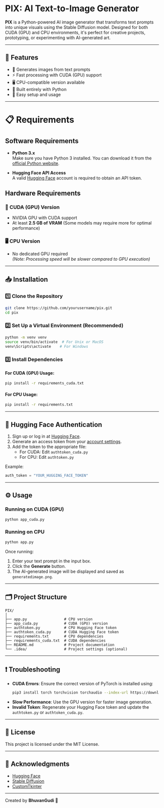 # PIX: AI Text-to-Image Generator

**PIX** is a Python-powered AI image generator that transforms text prompts into unique visuals using the Stable Diffusion model. Designed for both CUDA (GPU) and CPU environments, it's perfect for creative projects, prototyping, or experimenting with AI-generated art.

---

## 🚀 Features
- 🎨 Generates images from text prompts
- ⚡ Fast processing with CUDA (GPU) support
- 🖥️ CPU-compatible version available
- 🐍 Built entirely with Python
- 🔧 Easy setup and usage

---

# 📋 Requirements

## Software Requirements
- **Python 3.x**  
  Make sure you have Python 3 installed. You can download it from the [official Python website](https://www.python.org/downloads/).

- **Hugging Face API Access**  
  A valid [Hugging Face](https://huggingface.co/) account is required to obtain an API token.

## Hardware Requirements

### 🔧 CUDA (GPU) Version
- NVIDIA GPU with CUDA support
- At least **2.5 GB of VRAM** (Some models may require more for optimal performance)

### 🖥️ CPU Version
- No dedicated GPU required  
  _(Note: Processing speed will be slower compared to GPU execution)_


---

## 📥 Installation

### 1️⃣ Clone the Repository
```bash
git clone https://github.com/yourusername/pix.git
cd pix
```

### 2️⃣ Set Up a Virtual Environment (Recommended)
```bash
python -m venv venv
source venv/bin/activate  # For Unix or MacOS
venv\Scripts\activate    # For Windows
```

### 3️⃣ Install Dependencies

#### For CUDA (GPU) Usage:
```bash
pip install -r requirements_cuda.txt
```

#### For CPU Usage:
```bash
pip install -r requirements.txt
```

---

## 🔑 Hugging Face Authentication
1. Sign up or log in at [Hugging Face](https://huggingface.co/).
2. Generate an access token from your [account settings](https://huggingface.co/settings/tokens).
3. Add the token to the appropriate file:
   - For CUDA: Edit `authtoken_cuda.py`
   - For CPU: Edit `authtoken.py`

Example:
```python
auth_token = "YOUR_HUGGING_FACE_TOKEN"
```

---

## ⚙️ Usage

### Running on CUDA (GPU)
```bash
python app_cuda.py
```

### Running on CPU
```bash
python app.py
```

Once running:
1. Enter your text prompt in the input box.
2. Click the **Generate** button.
3. The AI-generated image will be displayed and saved as `generatedimage.png`.

---

## 🗂️ Project Structure
```
PIX/
│
├── app.py                 # CPU version
├── app_cuda.py            # CUDA (GPU) version
├── authtoken.py           # CPU Hugging Face token
├── authtoken_cuda.py      # CUDA Hugging Face token
├── requirements.txt       # CPU dependencies
├── requirements_cuda.txt  # CUDA dependencies
├── README.md              # Project documentation
└── .idea/                 # Project settings (optional)
```

---

## ❗ Troubleshooting
- **CUDA Errors**: Ensure the correct version of PyTorch is installed using:
  ```bash
  pip3 install torch torchvision torchaudio --index-url https://download.pytorch.org/whl/cu118
  ```
- **Slow Performance**: Use the GPU version for faster image generation.
- **Invalid Token**: Regenerate your Hugging Face token and update the `authtoken.py` or `authtoken_cuda.py`.

---

## 📜 License
This project is licensed under the MIT License.

---

## 🙏 Acknowledgments
- [Hugging Face](https://huggingface.co/)
- [Stable Diffusion](https://stability.ai/)
- [CustomTkinter](https://github.com/TomSchimansky/CustomTkinter)

---

Created by **BhuvanGudi** 🚀

